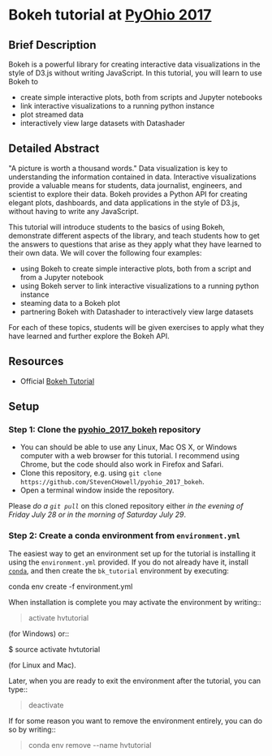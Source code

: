 # Bokeh tutorial at [PyOhio 2017](https://pyohio.org/)

## Brief Description

Bokeh is a powerful library for creating interactive data visualizations in the style of D3.js without writing JavaScript.  In this tutorial, you will learn to use Bokeh to

  - create simple interactive plots, both from scripts and Jupyter notebooks
  - link interactive visualizations to a running python instance
  - plot streamed data
  - interactively view large datasets with Datashader

## Detailed Abstract

"A picture is worth a thousand words." Data visualization is key to understanding the information contained in data.  Interactive visualizations provide a valuable means for students, data journalist, engineers, and scientist to explore their data.  Bokeh provides a Python API for creating elegant plots, dashboards, and data applications in the style of D3.js, without having to write any JavaScript.

This tutorial will introduce students to the basics of using Bokeh, demonstrate different aspects of the library, and teach students how to get the answers to questions that arise as they apply what they have learned to their own data.  We will cover the following four examples:

  - using Bokeh to create simple interactive plots, both from a script and from a Jupyter notebook
  - using Bokeh server to link interactive visualizations to a running python instance
  - steaming data to a Bokeh plot
  - partnering Bokeh with Datashader to interactively view large datasets

For each of these topics, students will be given exercises to apply what they have learned and further explore the Bokeh API.

## Resources
  - Official [Bokeh Tutorial](http://nbviewer.jupyter.org/github/bokeh/bokeh-notebooks/blob/master/tutorial/00%20-%20intro.ipynb)

## Setup
### Step 1: Clone the [pyohio_2017_bokeh](https://github.com/StevenCHowell/pyohio_2017_bokeh) repository

- You can should be able to use any Linux, Mac OS X, or Windows computer with a web browser for this tutorial.  I recommend using Chrome, but the code should also work in Firefox and Safari.
- Clone this repository, e.g. using `git clone https://github.com/StevenCHowell/pyohio_2017_bokeh`.
- Open a terminal window inside the repository.

Please *do a `git pull`* on this cloned repository either *in the evening of Friday July 28 or in the morning of Saturday July 29*.

### Step 2: Create a conda environment from `environment.yml`

The easiest way to get an environment set up for the tutorial is installing it using the `environment.yml` provided. If you do not already have it, install [`conda`](https://www.continuum.io/downloads), and then create the `bk_tutorial` environment by executing:

   conda env create -f environment.yml

When installation is complete you may activate the environment by writing::

   > activate hvtutorial

(for Windows) or::

   $ source activate hvtutorial

(for Linux and Mac). 

Later, when you are ready to exit the environment after the tutorial, you can type::

   > deactivate

If for some reason you want to remove the environment entirely, you can do so by writing::

   > conda env remove --name hvtutorial

